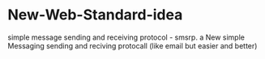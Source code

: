 # New-Web-Standard-idea
simple message sending and receiving protocol - smsrp. a New simple Messaging sending and reciving protocall (like email but easier and better)
